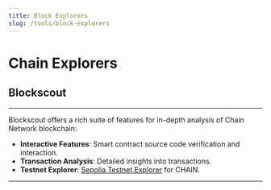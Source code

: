 ```yaml
---
title: Block Explorers
slug: /tools/block-explorers
---
```


# Chain Explorers

## Blockscout
---
Blockscout offers a rich suite of features for in-depth analysis of Chain Network blockchain:

- **Interactive Features**: Smart contract source code verification and interaction.
- **Transaction Analysis**: Detailed insights into transactions.
- **Testnet Explorer**: [Sepolia Testnet Explorer](https://explorer-sepolia.zentachain.io/) for CHAIN.

---

<!-- ## Etherscan
[Etherscan for CHAIN](https://chainscan.io/) brings its renowned functionality to CHAIN:
- Efficient search for transactions, addresses, and tokens.
- Smart contract interaction and verification tools.
- Detailed view of cross-layer transactions.
- Explore the [Chain Sepolia Testnet](https://sepolia.chainscan.io/).

## L2scan
Dive into layer 2 with [L2scan Explorer](https://chain.l2scan.co/), optimized for Chain and other layer 2 networks:
- Track transactions and account balances easily.
- Monitor network activity in real-time.

## Routescan
[Routescan](https://superscan.network/), the versatile superchain explorer, extends its capabilities to CHAIN:
- Easy tracking of transactions and addresses.
- A wide array of tokens to explore.
- Real-time price updates. -->

<!-- ## Tenderly
Elevate your development with [Tenderly Explorer](https://tenderly.co/):
- Deep dive into transaction details.
- Debug and optimize smart contracts effectively.
- Supports Chain and Chain Goerli networks for comprehensive contract analysis. -->
